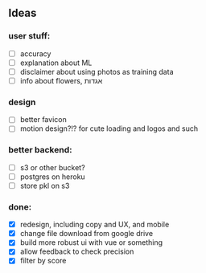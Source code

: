 ## Ideas

### user stuff:
- [ ] accuracy
- [ ] explanation about ML
- [ ] disclaimer about using photos as training data
- [ ] info about flowers, אגדות

### design
- [ ] better favicon
- [ ] motion design?!? for cute loading and logos and such

### better backend:
- [ ] s3 or other bucket?
- [ ] postgres on heroku
- [ ] store pkl on s3

### done:
- [x] redesign, including copy and UX, and mobile
- [x] change file download from google drive
- [x] build more robust ui with vue or something
- [x] allow feedback to check precision
- [X] filter by score 
